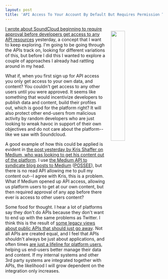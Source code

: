 ```yaml
---
layout: post
title: 'API Access To Your Account By Default But Requires Permission To See Others'
---
```

<p><img style="padding: 15px;" src="https://s3.amazonaws.com/kinlane-productions/bw-icons/bw-access-cloud.png" alt="" width="30%" align="right" /></p>
<p><a href="http://apievangelist.com/2016/09/26/doing-away-with-selfservice-api-access-without-approval-like-soundcloud/">I wrote about SoundCloud beginning to require approval before developers get access to any API resources</a>&nbsp;yesterday, a concept that I want to keep exploring. I'm going to be going through the APIs track on, looking for different variations of this, but before I did this I wanted to explore a couple of approaches I already had rattling around in my head.</p>
<p>What if, when you first sign up for API access you only get access to your own data, and content? You couldn't get access to any other users until you were approved. It seems like something that would incentivize developers to publish data and content, build their profiles out, which is good for the platform right? It will also protect other end-users from malicious activity by random developers who are just looking to wreak havoc in support of their own objectives and do not care about the platform--like we saw with Soundcloud.</p>
<p>A good example of how this could be applied is evident in&nbsp;<a href="https://medium.com/@krisshaffer/getting-data-out-of-medium-8b8b318057c3#.t2x6wlrls">the post yesterday by Kris Shaffer on Medium, who was looking to get his content out of the platform</a>. I use <a href="http://apievangelist.com/2016/09/22/syndicating-api-evangelist-posts-to-medium-using-their-api/">the Medium API to syndicate blog posts to Medium</a>&nbsp;(<a href="https://indieweb.org/POSSE">POSSEE</a>), but there is no read API allowing me to pull my content out--I agree with Kris, this is a problem. What if Medium opened up API access, allowing us platform users to get at our own content, but then required approval of any app before there ever is access to other users content?</p>
<p>Some food for thought. I hear a lot of platforms say they don't do APIs because they don't want to end up with the same problems as Twitter. I think this is the result of <a href="http://apievangelist.com/2016/09/19/putting-the-concept-of-the-public-api-to-rest-as-a-dominant-narrative/">some legacy views about public APIs that should just go away</a>. Not all APIs are created equal, and I feel that APIs shouldn't always be just about applications, and often times <a href="http://apievangelist.com/2016/08/29/apis-are-not-just-meant-for-killer-apps-they-can-also-be-a-lifeline-for-users/">are just a lifeline for platform users</a>, helping us end-users better manage their data and content. If my internal systems&nbsp;and other 3rd party systems are integrated together with APIs, the likelihood I will grow dependent on the integration only increases.</p>